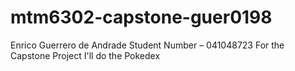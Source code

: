 # mtm6302-capstone-guer0198
Enrico Guerrero de Andrade
Student Number – 041048723
For the Capstone Project I'll do the Pokedex